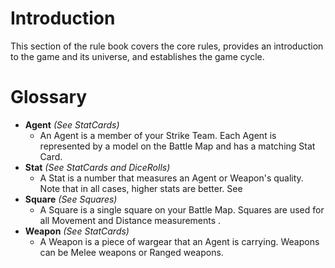 # Introduction

This section of the rule book covers the core rules, provides an introduction to the game and its universe, and establishes the game cycle.

# Glossary

* **Agent** *(See StatCards)*
    * An Agent is a member of your Strike Team. Each Agent is represented by a model on the Battle Map and has a matching Stat Card.
* **Stat** *(See StatCards and DiceRolls)*
    * A Stat is a number that measures an Agent or Weapon's quality. Note that in all cases, higher stats are better. See 
* **Square** *(See Squares)*
    * A Square is a single square on your Battle Map. Squares are used for all Movement and Distance measurements .
* **Weapon** *(See StatCards)*
    * A Weapon is a piece of wargear that an Agent is carrying. Weapons can be Melee weapons or Ranged weapons.
